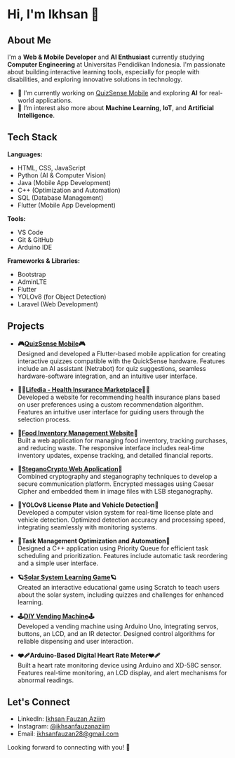 # Hi, I'm Ikhsan 👋

## About Me

I'm a **Web & Mobile Developer** and **AI Enthusiast** currently studying **Computer Engineering** at Universitas Pendidikan Indonesia. I'm passionate about building interactive learning tools, especially for people with disabilities, and exploring innovative solutions in technology.

- 🔭 I'm currently working on [QuizSense Mobile](https://github.com/ikhsanfauzan2812/netradapt_mobile) and exploring **AI** for real-world applications.
- 🌱 I’m interest also more about **Machine Learning**, **IoT**, and **Artificial Intelligence**.

## Tech Stack

**Languages:**
- HTML, CSS, JavaScript
- Python (AI & Computer Vision)
- Java (Mobile App Development)
- C++ (Optimization and Automation)
- SQL (Database Management)
- Flutter (Mobile App Development)

**Tools:**
- VS Code
- Git & GitHub
- Arduino IDE

**Frameworks & Libraries:**
- Bootstrap
- AdminLTE
- Flutter
- YOLOv8 (for Object Detection)
- Laravel (Web Development)

## Projects

- **🎮[QuizSense Mobile](https://github.com/ikhsanfauzanaziim/netradapt_mobile)🎮**  
  Designed and developed a Flutter-based mobile application for creating interactive quizzes compatible with the QuickSense hardware. Features include an AI assistant (Netrabot) for quiz suggestions, seamless hardware-software integration, and an intuitive user interface.

- **👨‍⚕️[Lifedia - Health Insurance Marketplace](https://github.com/ikhsanfauzanaziim/lifedia-web-v1)👨‍⚕️**  
  Developed a website for recommending health insurance plans based on user preferences using a custom recommendation algorithm. Features an intuitive user interface for guiding users through the selection process.

- **🥗[Food Inventory Management Website](https://github.com/ikhsanfauzanaziim/raw-food-management-website)🥗**  
  Built a web application for managing food inventory, tracking purchases, and reducing waste. The responsive interface includes real-time inventory updates, expense tracking, and detailed financial reports.

- **🔏[SteganoCrypto Web Application](https://github.com/ikhsanfauzanaziim/web-stegano-crypto-v1)🔏**  
  Combined cryptography and steganography techniques to develop a secure communication platform. Encrypted messages using Caesar Cipher and embedded them in image files with LSB steganography.

- **🚦YOLOv8 License Plate and Vehicle Detection🚦**  
  Developed a computer vision system for real-time license plate and vehicle detection. Optimized detection accuracy and processing speed, integrating seamlessly with monitoring systems.

- **📂Task Management Optimization and Automation📂**  
  Designed a C++ application using Priority Queue for efficient task scheduling and prioritization. Features include automatic task reordering and a simple user interface.

- **🪐[Solar System Learning Game](https://scratch.mit.edu/projects/881481041/)🪐**  
  Created an interactive educational game using Scratch to teach users about the solar system, including quizzes and challenges for enhanced learning.

- **🕹️[DIY Vending Machine](https://docs.google.com/presentation/d/1BTxAkalkiVCBJdnkRO9cD3jEcrN7iA4u/edit#slide=id.p1)🕹️**  
  Developed a vending machine using Arduino Uno, integrating servos, buttons, an LCD, and an IR detector. Designed control algorithms for reliable dispensing and user interaction.

- **❤️‍🩹Arduino-Based Digital Heart Rate Meter❤️‍🩹**  
  Built a heart rate monitoring device using Arduino and XD-58C sensor. Features real-time monitoring, an LCD display, and alert mechanisms for abnormal readings.
  
## Let's Connect

- LinkedIn: [Ikhsan Fauzan Aziim](https://www.linkedin.com/in/ikhsanfauzan/)
- Instagram: [@ikhsanfauzanaziim](https://instagram.com/ikhsanfauzan28)
- Email: ikhsanfauzan28@gmail.com

Looking forward to connecting with you! 🚀
